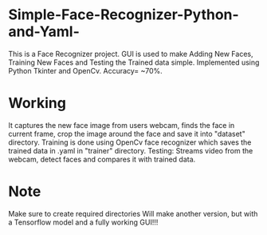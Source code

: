 # Simple-Face-Recognizer-Python-and-Yaml-
This is a Face Recognizer project. 
GUI is used to make Adding New Faces, Training New Faces and Testing the Trained data simple.
Implemented using Python Tkinter and OpenCv.
Accuracy= ~70%.


# Working
It captures the new face image from users webcam, finds the face in current frame, crop the image around the face and save it into "dataset" directory. Training is done using OpenCv face recognizer which saves the trained data in .yaml in "trainer" directory. Testing: Streams video from the webcam, detect faces and compares it with trained data.

# Note
Make sure to create required directories
Will make another version, but with a Tensorflow model and a fully working GUI!!!
